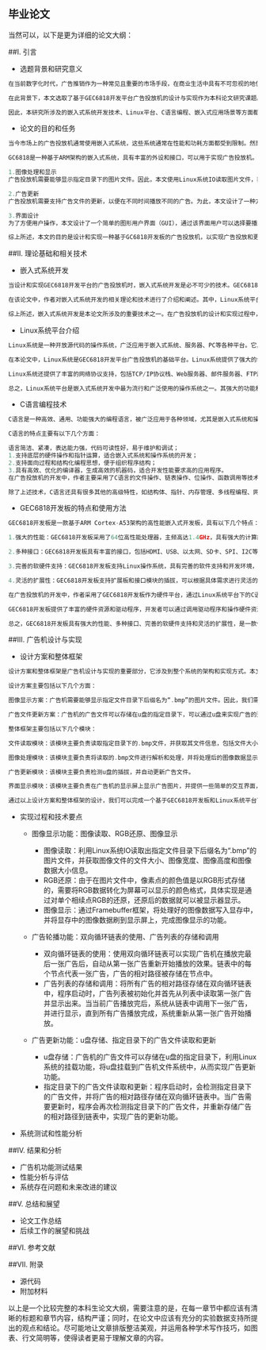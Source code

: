 ## 毕业论文

当然可以，以下是更为详细的论文大纲：

##I. 引言

- 选题背景和研究意义

```C
在当前数字化时代，广告推销作为一种常见且重要的市场手段，在商业生活中具有不可忽视的地位。对于企业来说，选择一个合适的广告形式可以有效地传递产品信息、提高品牌知名度并吸引潜在客户。随着人们对信息获取方式的变化和人类视觉观感的需求增加，越来越多的广告内容采用了动态展示的形式，如视频广告、动态海报等。这也促使智能广告机作为一种新的传播方式出现，并在广告投放领域扮演着越来越重要的角色。

在此背景下，本文选取了基于GEC6818开发平台广告投放机的设计与实现作为本科论文研究课题。该课题旨在探究如何通过嵌入式系统技术，设计一款能够显示动态广告内容的投放机，并实现其广告内容的自由更新和循环播放功能。同时，本研究将会使用Linux操作系统和C语言编程，以及GEC6818开发板为硬件支持，尝试打造一个高效、稳定、成本较低的智能广告投放终端。

因此，本研究所涉及的嵌入式系统开发技术、Linux平台、C语言编程、嵌入式应用场景等方面都具有重要的理论和实践价值。通过对广告投放机的设计与实现，不仅可以提高广告行业的效益和质量，也能够为嵌入式系统应用的研究和推广提供一定参考和帮助。此外，对于商家和广告主来说，一个智能广告机可以让他们更加便捷地管理广告宣传信息，并且可以节省广告费用，提高还原度，增强消费者的购买欲望。因此，本研究可以帮助商家降低宣传成本、提高宣传效益。在全新领域中，相关的理论知识和开发经验也备受热议，因此本课题具有很高的应用和推广价值。
```

- 论文的目的和任务

```C++
当今市场上的广告投放机通常使用嵌入式系统，这些系统通常在性能和功耗方面都受到限制。然而，一些嵌入式系统仍然具有一定的计算能力和储存能力，可以在这些系统上实现一些较为简单的应用程序。本文旨在设计并实现一种基于GC6818开发板的广告投放机，以实现广告投放和更新的功能。

GC6818是一种基于ARM架构的嵌入式系统，具有丰富的外设和接口，可以用于实现广告投放机。本文使用Linux操作系统作为开发平台，并使用C语言编写程序。本文的主要内容包括以下三个方面：

1.图像处理和显示
广告投放机需要能够显示指定目录下的图片文件。因此，本文使用Linux系统IO读取图片文件，获取图像文件的信息，包括文件大小、图像宽度、图像高度和图像数据大小等，并通过对RGB颜色空间的还原来在广告机的显示屏上显示图片。为了实现循环播放，本文使用双向循环链表来存储每张广告图片的相对路径，并按照指定的顺序轮流播放。

2.广告更新
广告投放机需要支持广告文件的更新，以便在不同时间播放不同的广告。为此，本文设计了一种方法，将广告文件存储在u盘的指定目录下，当广告需要更新时，用户可以通过u盘将新广告文件复制到指定目录中。然后，广告投放机将自动检测u盘中是否有新的广告文件，并将其更新到播放列表中。

3.界面设计
为了方便用户操作，本文设计了一个简单的图形用户界面（GUI），通过该界面用户可以选择要播放的广告、设置播放顺序等。本文使用Linux下的GTK+工具包来实现GUI设计。

综上所述，本文的目的是设计和实现一种基于GC6818开发板的广告投放机，以实现广告投放和更新的功能。本文的任务是在Linux平台下使用C语言编写程序，实现上述功能，并设计一个简单的图形用户界面，方便用户操作。
```



##II. 理论基础和相关技术

- 嵌入式系统开发

```C++
当设计和实现GEC6818开发平台的广告投放机时，嵌入式系统开发是必不可少的技术。GEC6818开发平台是一款基于ARM Cortex-A53架构的高性能嵌入式开发板，因此开发这个广告投放机需要深入了解该处理器的架构、外设接口和驱动程序设计。同时，为了满足广告投放机的实时性和低功耗性能要求，操作系统的选择和应用也是至关重要的。

在该论文中，作者对嵌入式系统开发的相关理论和技术进行了介绍和阐述。其中，Linux系统平台的介绍是必要的，因为GEC6818开发平台是基于Linux系统开发的。C语言编程技术也是必不可少的，因为C语言是嵌入式系统开发的主要编程语言之一，也是Linux系统开发的常用编程语言之一。而GEC6818开发板的特点和使用方法则是本论文重点介绍的内容之一，因为它是广告投放机的硬件平台，必须深入了解其特点和使用方法，才能顺利实现广告投放机的设计和开发。

综上所述，嵌入式系统开发是本论文所涉及的重要技术之一。在广告投放机的设计和实现过程中，需要深入了解处理器架构、外设接口和驱动程序设计、操作系统应用等方面的知识，同时根据应用需求选择合适的硬件和软件组件，以满足系统的功能和性能要求。
```

- Linux系统平台介绍

```C++
Linux系统是一种开放源代码的操作系统，广泛应用于嵌入式系统、服务器、PC等各种平台。它具有开放源代码、免费使用、高可定制性、高可靠性、高安全性等优点，因此在嵌入式系统开发领域得到了广泛应用。Linux系统采用了Unix操作系统的思想和设计理念，同时也继承了Unix操作系统的良好传统和优秀特性。

在本论文中，Linux系统是GEC6818开发平台广告投放机的基础平台。Linux系统提供了强大的命令行接口和图形化界面，支持各种软件包的安装和使用，以及针对不同嵌入式平台的驱动程序开发和移植。广告投放机的实现过程中，作者通过Linux系统的IO读取广告文件的文件大小、图像宽度、图像高度和图像数据大小等信息，最终将广告显示在显示屏上。

Linux系统还提供了丰富的网络协议支持，包括TCP/IP协议栈、Web服务器、邮件服务器、FTP服务器等，为广告投放机的网络连接和远程管理提供了便利。此外，Linux系统还提供了各种编程语言和开发工具，如C语言、Python、Makefile、gcc、gdb等，方便开发者进行嵌入式系统的开发和调试。

总之，Linux系统平台是嵌入式系统开发中最为流行和广泛使用的操作系统之一。其强大的功能和灵活的定制性为嵌入式系统开发者提供了良好的开发环境和便利，也为广告投放机的设计和实现提供了可靠的技术支持。
```

- C语言编程技术

```C++
C语言是一种高效、通用、功能强大的编程语言，被广泛应用于各种领域，尤其是嵌入式系统和操作系统开发。在本论文中，作者采用C语言对广告投放机的程序进行编写。

C语言的特点主要有以下几个方面：

语言简洁、紧凑，表达能力强，代码可读性好，易于维护和调试；
1.支持底层的硬件操作和指针运算，适合嵌入式系统和操作系统的开发；
2.支持面向过程和结构化编程思想，便于组织程序结构；
3.具有高效、优化的编译器，生成高效的机器码，适合开发性能要求高的应用程序。
在广告投放机的开发中，作者主要采用了C语言的文件操作、链表操作、位操作、函数调用等技术。文件操作主要用于读取广告图片的信息；链表操作用于存储广告图片的路径信息，以实现广告轮播的效果；位操作用于将图像数据转换为RGB三个分量，以方便在显示屏上显示；函数调用用于实现不同功能的模块化设计，提高代码的可维护性和可扩展性。

除了上述技术，C语言还具有很多其他的高级特性，如结构体、指针、内存管理、多线程编程、网络编程等，这些特性在嵌入式系统和操作系统的开发中都有广泛的应用。因此，熟练掌握C语言编程技术对于嵌入式系统开发者来说是非常必要的。
```

- GEC6818开发板的特点和使用方法

```C++
GEC6818开发板是一款基于ARM Cortex-A53架构的高性能嵌入式开发板，具有以下几个特点：

1.强大的性能：GEC6818开发板采用了64位高性能处理器，主频高达1.4GHz，具有强大的计算能力和处理能力。

2.多种接口：GEC6818开发板具有丰富的接口，包括HDMI、USB、以太网、SD卡、SPI、I2C等，可以方便地与其他设备进行通信和交互。

3.完善的软硬件支持：GEC6818开发板支持Linux操作系统，具有完善的软件支持和开发环境，同时也提供了丰富的硬件开发资源和文档资料。

4.灵活的扩展性：GEC6818开发板支持扩展板和接口模块的插拔，可以根据具体需求进行灵活的扩展和定制。

在广告投放机的开发中，作者采用了GEC6818开发板作为硬件平台，通过Linux系统平台下的C语言进行编程。在使用GEC6818开发板时，需要先安装好Linux系统和开发环境，然后通过USB或SD卡将编译好的程序烧录到开发板中，即可在开发板上运行程序。

GEC6818开发板提供了丰富的硬件资源和驱动程序，开发者可以通过调用驱动程序和操作硬件资源来实现各种功能。同时，GEC6818开发板还支持多种开发语言和工具，包括C语言、Python、Qt等，方便开发者进行开发和调试。

总之，GEC6818开发板具有强大的性能、多种接口、完善的软硬件支持和灵活的扩展性，是一款优秀的嵌入式开发平台。
```



##III. 广告机设计与实现

- 设计方案和整体框架

```C++
设计方案和整体框架是广告机设计与实现的重要部分，它涉及到整个系统的架构和实现方式。本文所设计的广告机主要基于GEC6818开发板和Linux系统平台下的C语言进行开发。

设计方案主要包括以下几个方面：

图像显示方案：广告机需要能够显示指定文件目录下后缀名为“.bmp”的图片文件。因此，我们需要通过Linux系统IO读取出图像文件的文件大小、图像宽度、图像高度和图像数据大小信息，通过对单个相续点RGB的还原，最终显示出图片在广告机的显示屏上。

广告文件更新方案：广告机的广告文件可以存储在u盘的指定目录下，可以通过u盘来实现广告的更新。因此，我们需要设计一套文件更新的机制，可以检测到u盘的插拔，并自动更新广告文件。

整体框架主要包括以下几个模块：

文件读取模块：该模块主要负责读取指定目录下的.bmp文件，并获取其文件信息，包括文件大小、图像宽度、图像高度和图像数据大小。

图像处理模块：该模块主要负责将读取的.bmp文件进行解析和处理，并将处理后的图像数据显示在广告机的显示屏上。

广告更新模块：该模块主要负责检测u盘的插拔，并自动更新广告文件。

界面显示模块：该模块主要负责在广告机的显示屏上显示广告图片，并提供一些简单的交互界面，方便用户进行操作。

通过以上设计方案和整体框架的设计，我们可以完成一个基于GEC6818开发板和Linux系统平台下的广告机的开发，实现对广告文件的自动更新和显示。
```



- 实现过程和技术要点
  - 图像显示功能：图像读取、RGB还原、图像显示
      - 图像读取：利用Linux系统IO读取出指定文件目录下后缀名为“.bmp”的图片文件，并获取图像文件的文件大小、图像宽度、图像高度和图像数据大小信息。
      - RGB还原：由于在图片文件中，像素点的颜色值是以RGB形式存储的，需要将RGB数据转化为屏幕可以显示的颜色格式，具体实现是通过对单个相续点RGB的还原，还原后的数据就可以被显示器显示。
      - 图像显示：通过Framebuffer框架，将处理好的图像数据写入显存中，并将显存中的图像数据刷到显示屏上，完成图像显示的功能。
  
  - 广告轮播功能：双向循环链表的使用、广告列表的存储和调用
      - 双向循环链表的使用：使用双向循环链表可以实现广告机在播放完最后一张广告后，自动从第一张广告重新开始播放的效果。链表中的每个节点代表一张广告，广告的相对路径被存储在节点中。
      - 广告列表的存储和调用：将所有广告的相对路径存储在双向循环链表中，程序启动时，广告列表被初始化并首先从列表中读取第一张广告并显示出来。当当前广告播放完后，系统从链表中调用下一张广告，并进行显示，直到所有广告播放完成，系统重新从第一张广告开始播放。
  - 广告更新功能：u盘存储、指定目录下的广告文件读取和更新
      - u盘存储：广告机的广告文件可以存储在u盘的指定目录下，利用Linux系统的挂载功能，将u盘挂载到广告机文件系统中，从而实现广告更新功能。
      - 指定目录下的广告文件读取和更新：程序启动时，会检测指定目录下的广告文件，并将广告的相对路径存储在双向循环链表中。当广告需要更新时，程序会再次检测指定目录下的广告文件，并重新存储广告的相对路径到链表中，实现广告的更新功能。
  
- 系统测试和性能分析

##IV. 结果和分析

- 广告机功能测试结果
- 性能分析与评估
- 系统存在问题和未来改进的建议

##V. 总结和展望

- 论文工作总结
- 后续工作的展望和挑战

##VI. 参考文献

##VII. 附录

- 源代码
- 附加材料

以上是一个比较完整的本科生论文大纲，需要注意的是，在每一章节中都应该有清晰的标题和章节内容，结构严谨；同时，在论文中应该有充分的实验数据支持所提出的观点和结论。尽可能地让文章排版整洁美观，并运用各种学术写作技巧，如图表、行文简明等，使得读者更易于理解文章的内容。